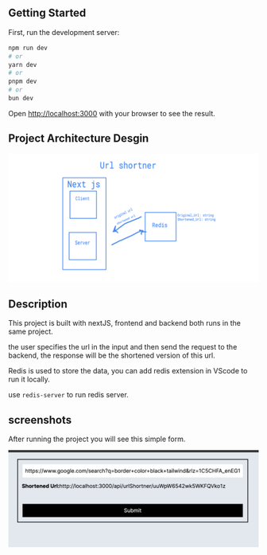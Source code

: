## Getting Started

First, run the development server:

```bash
npm run dev
# or
yarn dev
# or
pnpm dev
# or
bun dev
```

Open [http://localhost:3000](http://localhost:3000) with your browser to see the result.


## Project Architecture Desgin

<p>
  <img src="readme/architecture_image.png" width="700" title="hover text"> 
</p>


## Description

This project is built with nextJS, frontend and backend both runs in the same project.

the user specifies the url in the input and then send the request to the backend, the response will be the shortened version of this url.

Redis is used to store the data, you can add redis extension in VScode to run it locally. 

use ``` redis-server ``` to run redis server. 

## screenshots

After running the project you will see this simple form.

<p>
  <img src="readme/form.png" width="700" title="hover text"> 
</p>